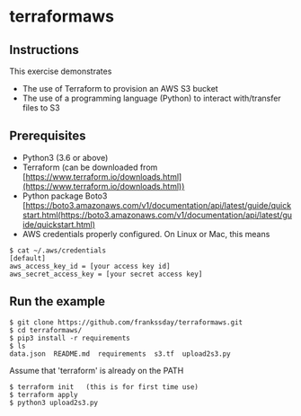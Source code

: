 # terraformaws

## Instructions
This exercise demonstrates
- The use of Terraform to provision an AWS S3 bucket
- The use of a programming language (Python) to interact with/transfer files to S3

## Prerequisites
- Python3 (3.6 or above)
- Terraform  (can be downloaded from [https://www.terraform.io/downloads.html](https://www.terraform.io/downloads.html))
- Python package Boto3 [https://boto3.amazonaws.com/v1/documentation/api/latest/guide/quickstart.html(https://boto3.amazonaws.com/v1/documentation/api/latest/guide/quickstart.html)
- AWS credentials properly configured. On Linux or Mac, this means
``` 
$ cat ~/.aws/credentials
[default]
aws_access_key_id = [your access key id]
aws_secret_access_key = [your secret access key]
```

## Run the example
```
$ git clone https://github.com/frankssday/terraformaws.git
$ cd terraformaws/
$ pip3 install -r requirements
$ ls
data.json  README.md  requirements  s3.tf  upload2s3.py
```

Assume that 'terraform' is already on the PATH
```
$ terraform init   (this is for first time use)
$ terraform apply
$ python3 upload2s3.py
```

